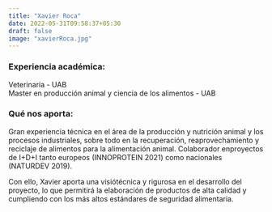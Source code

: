 ```yaml
---
title: "Xavier Roca"
date: 2022-05-31T09:58:37+05:30
draft: false
image: "xavierRoca.jpg"
---
```


<h3>Experiencia académica:</h3>
Veterinaria - UAB <br/>
Master en producción animal y ciencia de los alimentos - UAB

<h3> Qué nos aporta:</h3>
Gran experiencia técnica en el área de la producción y nutrición animal y los procesos industriales, sobre todo en la recuperación, reaprovechamiento y reciclaje de alimentos para la alimentación animal. Colaborador enproyectos de I+D+I tanto europeos (INNOPROTEIN 2021) como nacionales (NATURDEV 2019). <br/>

Con ello, Xavier aporta una visiótécnica y rigurosa en el desarrollo del proyecto, lo que permitirá la elaboración de productos de alta calidad y cumpliendo con los más altos estándares de seguridad alimentaria. <br/>
